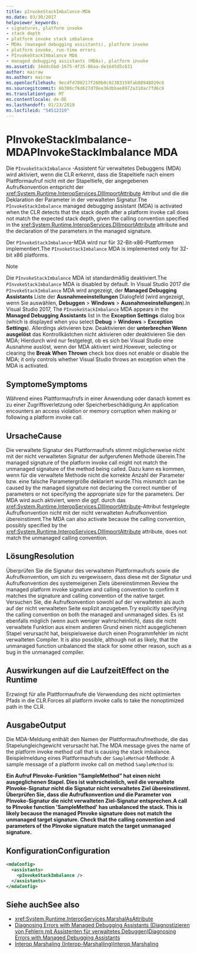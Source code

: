 ```yaml
---
title: pInvokeStackImbalance-MDA
ms.date: 03/30/2017
helpviewer_keywords:
- signatures, platform invoke
- stack depth
- platform invoke stack imbalance
- MDAs (managed debugging assistants), platform invoke
- platform invoke, run-time errors
- PInvokeStackImbalance MDA
- managed debugging assistants (MDAs), platform invoke
ms.assetid: 34ddc6bd-1675-4f35-86aa-de1645d5c631
author: mairaw
ms.author: mairaw
ms.openlocfilehash: 9ecdfd708217f260b0c02383159fab88948029c6
ms.sourcegitcommit: 6b308cf6d627d78ee36dbbae8972a310ac7fd6c8
ms.translationtype: MT
ms.contentlocale: de-DE
ms.lasthandoff: 01/23/2019
ms.locfileid: "54512319"
---
```

# <a name="pinvokestackimbalance-mda"></a><span data-ttu-id="8e8bd-102">PInvokeStackImbalance-MDA</span><span class="sxs-lookup"><span data-stu-id="8e8bd-102">PInvokeStackImbalance MDA</span></span>

<span data-ttu-id="8e8bd-103">Die `PInvokeStackImbalance` -Assistent für verwaltetes Debuggens (MDA) wird aktiviert, wenn die CLR erkennt, dass die Stapeltiefe nach einem Plattformaufruf nicht mit der Stapeltiefe, der angegebenen Aufrufkonvention entspricht der <xref:System.Runtime.InteropServices.DllImportAttribute> Attribut und die die Deklaration der Parameter in der verwalteten Signatur.</span><span class="sxs-lookup"><span data-stu-id="8e8bd-103">The `PInvokeStackImbalance` managed debugging assistant (MDA) is activated when the CLR detects that the stack depth after a platform invoke call does not match the expected stack depth, given the calling convention specified in the <xref:System.Runtime.InteropServices.DllImportAttribute> attribute and the declaration of the parameters in the managed signature.</span></span>

<span data-ttu-id="8e8bd-104">Der `PInvokeStackImbalance`-MDA wird nur für 32-Bit-x86-Plattformen implementiert.</span><span class="sxs-lookup"><span data-stu-id="8e8bd-104">The `PInvokeStackImbalance` MDA is implemented only for 32-bit x86 platforms.</span></span>

> [!NOTE]
> <span data-ttu-id="8e8bd-105">Die `PInvokeStackImbalance` MDA ist standardmäßig deaktiviert.</span><span class="sxs-lookup"><span data-stu-id="8e8bd-105">The `PInvokeStackImbalance` MDA is disabled by default.</span></span> <span data-ttu-id="8e8bd-106">In Visual Studio 2017 die `PInvokeStackImbalance` MDA wird angezeigt, der **Managed Debugging Assistants** Liste der **Ausnahmeeinstellungen** Dialogfeld (wird angezeigt, wenn Sie auswählen, **Debuggen**  >  **Windows** > **Ausnahmeeinstellungen**).</span><span class="sxs-lookup"><span data-stu-id="8e8bd-106">In Visual Studio 2017, The `PInvokeStackImbalance` MDA appears in the **Managed Debugging Assistants** list in the **Exception Settings** dialog box (which is displayed when you select **Debug** > **Windows** > **Exception Settings**).</span></span> <span data-ttu-id="8e8bd-107">Allerdings aktivieren bzw. Deaktivieren der **unterbrechen Wenn ausgelöst** das Kontrollkästchen nicht aktivieren oder deaktivieren Sie den MDA; Hierdurch wird nur festgelegt, ob es sich bei Visual Studio eine Ausnahme auslöst, wenn der MDA aktiviert wird.</span><span class="sxs-lookup"><span data-stu-id="8e8bd-107">However, selecting or clearing the **Break When Thrown** check box does not enable or disable the MDA; it only controls whether Visual Studio throws an exception when the MDA is activated.</span></span>

## <a name="symptoms"></a><span data-ttu-id="8e8bd-108">Symptome</span><span class="sxs-lookup"><span data-stu-id="8e8bd-108">Symptoms</span></span>

<span data-ttu-id="8e8bd-109">Während eines Plattformaufrufs in einer Anwendung oder danach kommt es zu einer Zugriffsverletzung oder Speicherbeschädigung.</span><span class="sxs-lookup"><span data-stu-id="8e8bd-109">An application encounters an access violation or memory corruption when making or following a platform invoke call.</span></span>

## <a name="cause"></a><span data-ttu-id="8e8bd-110">Ursache</span><span class="sxs-lookup"><span data-stu-id="8e8bd-110">Cause</span></span>

<span data-ttu-id="8e8bd-111">Die verwaltete Signatur des Plattformaufrufs stimmt möglicherweise nicht mit der nicht verwalteten Signatur der aufgerufenen Methode überein.</span><span class="sxs-lookup"><span data-stu-id="8e8bd-111">The managed signature of the platform invoke call might not match the unmanaged signature of the method being called.</span></span>  <span data-ttu-id="8e8bd-112">Dazu kann es kommen, wenn für die verwaltete Methode nicht die korrekte Anzahl der Parameter bzw. eine falsche Parametergröße deklariert wurde.</span><span class="sxs-lookup"><span data-stu-id="8e8bd-112">This mismatch can be caused by the managed signature not declaring the correct number of parameters or not specifying the appropriate size for the parameters.</span></span>  <span data-ttu-id="8e8bd-113">Der MDA wird auch aktiviert, wenn die ggf. durch das <xref:System.Runtime.InteropServices.DllImportAttribute>-Attribut festgelegte Aufrufkonvention nicht mit der nicht verwalteten Aufrufkonvention übereinstimmt.</span><span class="sxs-lookup"><span data-stu-id="8e8bd-113">The MDA can also activate because the calling convention, possibly specified by the <xref:System.Runtime.InteropServices.DllImportAttribute> attribute, does not match the unmanaged calling convention.</span></span>

## <a name="resolution"></a><span data-ttu-id="8e8bd-114">Lösung</span><span class="sxs-lookup"><span data-stu-id="8e8bd-114">Resolution</span></span>

<span data-ttu-id="8e8bd-115">Überprüfen Sie die Signatur des verwalteten Plattformaufrufs sowie die Aufrufkonvention, um sich zu vergewissern, dass diese mit der Signatur und Aufrufkonvention des systemeigenen Ziels übereinstimmen.</span><span class="sxs-lookup"><span data-stu-id="8e8bd-115">Review the managed platform invoke signature and calling convention to confirm it matches the signature and calling convention of the native target.</span></span>  <span data-ttu-id="8e8bd-116">Versuchen Sie, die Aufrufkonvention sowohl auf der verwalteten als auch auf der nicht verwalteten Seite explizit anzugeben.</span><span class="sxs-lookup"><span data-stu-id="8e8bd-116">Try explicitly specifying the calling convention on both the managed and unmanaged sides.</span></span> <span data-ttu-id="8e8bd-117">Es ist ebenfalls möglich (wenn auch weniger wahrscheinlich), dass die nicht verwaltete Funktion aus einem anderen Grund einen nicht ausgeglichenen Stapel verursacht hat, beispielsweise durch einen Programmfehler im nicht verwalteten Compiler. </span><span class="sxs-lookup"><span data-stu-id="8e8bd-117">It is also possible, although not as likely, that the unmanaged function unbalanced the stack for some other reason, such as a bug in the unmanaged compiler.</span></span>

## <a name="effect-on-the-runtime"></a><span data-ttu-id="8e8bd-118">Auswirkungen auf die Laufzeit</span><span class="sxs-lookup"><span data-stu-id="8e8bd-118">Effect on the Runtime</span></span>

<span data-ttu-id="8e8bd-119">Erzwingt für alle Plattformaufrufe die Verwendung des nicht optimierten Pfads in die CLR.</span><span class="sxs-lookup"><span data-stu-id="8e8bd-119">Forces all platform invoke calls to take the nonoptimized path in the CLR.</span></span>

## <a name="output"></a><span data-ttu-id="8e8bd-120">Ausgabe</span><span class="sxs-lookup"><span data-stu-id="8e8bd-120">Output</span></span>

<span data-ttu-id="8e8bd-121">Die MDA-Meldung enthält den Namen der Plattformaufrufmethode, die das Stapelungleichgewicht verursacht hat.</span><span class="sxs-lookup"><span data-stu-id="8e8bd-121">The MDA message gives the name of the platform invoke method call that is causing the stack imbalance.</span></span> <span data-ttu-id="8e8bd-122">Beispielmeldung eines Plattformaufrufs der `SampleMethod`-Methode: </span><span class="sxs-lookup"><span data-stu-id="8e8bd-122">A sample message of a platform invoke call on method `SampleMethod` is:</span></span>

<span data-ttu-id="8e8bd-123">**Ein Aufruf PInvoke-Funktion "SampleMethod" hat einen nicht ausgeglichenen Stapel. Dies ist wahrscheinlich, weil die verwaltete PInvoke-Signatur nicht die Signatur nicht verwaltetes Ziel übereinstimmt. Überprüfen Sie, dass die Aufrufkonvention und die Parameter von PInvoke-Signatur die nicht verwalteten Ziel-Signatur entsprechen.**</span><span class="sxs-lookup"><span data-stu-id="8e8bd-123">**A call to PInvoke function 'SampleMethod' has unbalanced the stack. This is likely because the managed PInvoke signature does not match the unmanaged target signature. Check that the calling convention and parameters of the PInvoke signature match the target unmanaged signature.**</span></span>

## <a name="configuration"></a><span data-ttu-id="8e8bd-124">Konfiguration</span><span class="sxs-lookup"><span data-stu-id="8e8bd-124">Configuration</span></span>

```xml
<mdaConfig>
  <assistants>
    <pInvokeStackImbalance />
  </assistants>
</mdaConfig>
```

## <a name="see-also"></a><span data-ttu-id="8e8bd-125">Siehe auch</span><span class="sxs-lookup"><span data-stu-id="8e8bd-125">See also</span></span>

- <xref:System.Runtime.InteropServices.MarshalAsAttribute>
- [<span data-ttu-id="8e8bd-126">Diagnosing Errors with Managed Debugging Assistants (Diagnostizieren von Fehlern mit Assistenten für verwaltetes Debuggen)</span><span class="sxs-lookup"><span data-stu-id="8e8bd-126">Diagnosing Errors with Managed Debugging Assistants</span></span>](../../../docs/framework/debug-trace-profile/diagnosing-errors-with-managed-debugging-assistants.md)
- [<span data-ttu-id="8e8bd-127">Interop Marshaling (Interop-Marshalling)</span><span class="sxs-lookup"><span data-stu-id="8e8bd-127">Interop Marshaling</span></span>](../../../docs/framework/interop/interop-marshaling.md)
